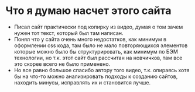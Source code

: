 # Что я думаю насчет этого сайта
* Писал сайт практически под копирку из видео, думая о том зачем нужен тот текст, который был там написан.
* Понял что у сайта очень много недостатков, как минимум в оформлении css кода, там было не мало повторяющихся элементов которые можно было бы структурировать, как минимум по БЭМ технологии, но т.к. этот сайт был рассчитан на новчичков, там все это скорее всего не было применено.
* Но все равно большое спасибо автору того видео, т.к. опираясь хотя бы на что-то можно анализировать подходы к созданию сайтов, находить минусы, исправлять их и становится лучше.